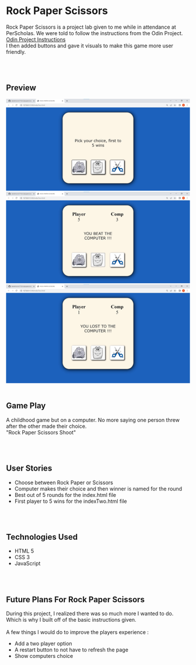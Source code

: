 # Rock Paper Scissors
Rock Paper Scissors is a project lab given to me while in attendance at PerScholas.
We were told to follow the instructions from the Odin Project.
[Odin Project Instructions](https://www.theodinproject.com/lessons/foundations-rock-paper-scissors)
<br>
I then added buttons and gave it visuals to make this game more user friendly.

<br>
<br>

## Preview
![GAME STARTS](images/screenshot%20rps.jpg)
![YOU WIN](images/screenshot2%20rps.jpg)
![YOU LOSE](images/screenshot3%20rps.jpg)
<br>
<br>

## Game Play
A childhood game but on a computer. No more saying one person threw after the other made their choice. 
<br>
"Rock Paper Scissors Shoot"

<br>
<br>

## User Stories
- Choose between Rock Paper or Scissors
- Computer makes their choice and then winner is named for the round
- Best out of 5 rounds for the index.html file 
- First player to 5 wins for the indexTwo.html file

<br>
<br>

## Technologies Used 
- HTML 5
- CSS 3
- JavaScript

<br>
<br>

## Future Plans For Rock Paper Scissors 
During this project, I realized there was so much more I wanted to do. Which is why I built off of the basic instructions given.
<br>
<br>
A few things I would do to improve the players experience :
- Add a two player option 
- A restart button to not have to refresh the page 
- Show computers choice 